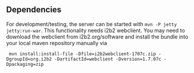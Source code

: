 

Dependencies
------------
For development/testing, the server can be started with
`mvn -P jetty jetty:run-war`. This functionality needs i2b2 webclient. 
You may need to download the webclient from i2b2.org/software and 
install the bundle into your local maven repository manually via
```
 mvn install:install-file -Dfile=i2b2webclient-1707c.zip -DgroupId=org.i2b2 -DartifactId=webclient -Dversion=1.7.07c -Dpackaging=zip
```

 
